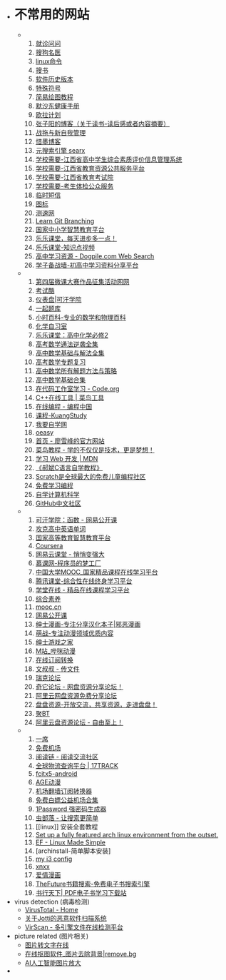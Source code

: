 - # 不常用的网站
	- 1. [就诊问问](https://ask.nocode.com)
	  2. [搜狗名医](https://mingyi.sogou.com)
	  3. [linux命令](https://wangchujiang.com/linux-command)
	  4. [搜书](https://ebook2.lorefree.com)
	  5. [软件历史版本](https://wandoujia.com)
	  6. [特殊符号](https://cn.piliapp.com/symbol)
	  7. [简易绘图教程](https://easydrawingtutorials.com)
	  8. [默沙东健康手册](https://msdmanuals.cn/home/resources/the-one-page-manual-of-health/one-page-manual-of-health)
	  9. [欧拉计划](https://pe-cn.github.io)
	  10. [张子阳的博客（关于读书-读后感或者内容摘要）](https://tracefact.net/reading)
	  11. [战拖与新自我管理](https://zhantuo.com/archives)
	  12. [惜墨博客](https://ximo.blog)
	  13. [元搜索引擎 searx](https://searx.space)
	  14. [学校需要-江西省高中学生综合素质评价信息管理系统](https://gzzs.jxedu.gov.cn)
	  15. [学校需要-江西省教育资源公共服务平台](https://basic.jxeduyun.com/desktop/login/#/)
	  16. [学校需要-江西省教育考试院](https://jxeea.cn)
	  17. [学校需要-考生体检公众服务](https://tj1.jxeea.cn:82/#/login)
	  18. [临时短信](https://mytrashmobile.com)
	  19. [图标](https://iconfont.cn)
	  20. [测速网](https://speedtest.cn)
	  21. [Learn Git Branching](https://oschina.gitee.io/learn-git-branching/)
	  22. [国家中小学智慧教育平台](https://basic.smartedu.cn/)
	  23. [乐乐课堂，每天进步多一点！](https://www.leleketang.com/)
	  24. [乐乐课堂-知识点视频](http://www.leleketang.com/let3/knowledges.php?grade_id=30)
	  25. [高中学习资源 - Dogpile.com Web Search](https://www.dogpile.com/serp?q=%E9%AB%98%E4%B8%AD%E5%AD%A6%E4%B9%A0%E8%B5%84%E6%BA%90&sc=VDxbWdHk83gJ00)
	  26. [学子备战墙-初高中学习资料分享平台](https://www.xzbzq.com/)
	- 1. [第四届微课大赛作品征集活动网网](http://dasai.cnweike.cn/?r=matchV4/search/index&subject=2)
	  2. [考试酷](https://www.examcoo.com/paperlist/index/k/92/p/1)
	  3. [仪表盘|可汗学院](https://zh.khanacademy.org/profile/me/courses)
	  4. [一起题库](https://tiku.17zuoye.com/)
	  5. [小时百科-专业的数学和物理百科](https://wuli.wiki/index.html)
	  6. [化学自习室](https://wuli.wiki/index.html)
	  7. [乐乐课堂：高中化学必修2](https://www.bilibili.com/video/av43523533/)
	  8. [高考数学通法逆袭全集](https://www.bilibili.com/video/BV1w7411w7kQ)
	  9. [高中数学基础与解法全集](https://www.bilibili.com/video/BV147411K7xu?p=104)
	  10. [高考数学专题复习](https://www.bilibili.com/video/av39031994/?p=9)
	  11. [高中数学所有解题方法与策略](https://www.bilibili.com/video/BV1X7411F7YF?p=38)
	  12. [高中数学基础合集](https://www.bilibili.com/video/BV1N7411A74L)
	  13. [在代码工作室学习 - Code.org](https://studio.code.org/courses)
	  14. [C++在线工具 | 菜鸟工具](https://c.runoob.com/compile/12/)
	  15. [在线编程 - 编程中国](http://www.bccn.net/run/)
	  16. [课程-KuangStudy](https://www.kuangstudy.com/course)
	  17. [我要自学网](https://www.51zxw.net/)
	  18. [oeasy](http://oeasy.org/)
	  19. [首页 - 廖雪峰的官方网站](https://www.liaoxuefeng.com/)
	  20. [菜鸟教程 - 学的不仅仅是技术，更是梦想！](https://www.runoob.com/)
	  21. [学习 Web 开发 | MDN](https://developer.mozilla.org/zh-CN/docs/learn)
	  22. [《郝斌C语言自学教程》](https://www.bilibili.com/video/BV1os411h77o?p=40&spm_id_from=pageDriver)
	  23. [Scratch是全球最大的免费儿童编程社区](https://scratch.mit.edu/)
	  24. [免费学习编程](https://chinese.freecodecamp.org/)
	  25. [自学计算机科学](https://github.com/izackwu/TeachYourselfCS-CN/blob/master/TeachYourselfCS-CN.md)
	  26. [GitHub中文社区](https://www.githubs.cn/)
	- 1. [可汗学院：函数 - 网易公开课](https://open.163.com/newview/movie/free?pid=MDAPTVFE8&mid=MDAPV0Q3K)
	  2. [攻克高中英语单词](https://www.ximalaya.com/album/12728981)
	  3. [国家高等教育智慧教育平台](https://www.chinaooc.com.cn/home)
	  4. [Coursera](https://www.coursera.org/)
	  5. [网易云课堂 - 悄悄变强大](https://study.163.com/)
	  6. [慕课网-程序员的梦工厂](https://www.imooc.com/)
	  7. [中国大学MOOC_国家精品课程在线学习平台](https://www.icourse163.org/)
	  8. [腾讯课堂-综合性在线终身学习平台](https://ke.qq.com/)
	  9. [学堂在线 - 精品在线课程学习平台](https://www.xuetangx.com/)
	  10. [综合素养](http://erya.mooc.chaoxing.com/engine2/general/more?t=74115A8FB97F7D0818B962CED639690CD719A9A2BD60988D17620715E89547CEB516A82E93540ECA5645E68AE76744E2)
	  11. [mooc.cn](https://www.mooc.cn/)
	  12. [网易公开课](https://open.163.com/)
	  13. [绅士漫画-专注分享汉化本子|邪恶漫画](https://www.hentaicomic.org/)
	  14. [萌战-专注动漫领域优质内容](https://mengzhan1314.com)
	  15. [绅士游戏之家](https://ssyxzj.xyz/)
	  16. [M站_哔咪动漫](https://www.bimiacg4.net)
	  17. [在线订阅转换](https://acl4ssr-sub.github.io)
	  20. [文叔叔 - 传文件](https://www.wenshushu.cn/)
	  21. [瑞克论坛](https://www.ruike1.com/)
	  22. [奇它论坛 - 网盘资源分享论坛！](https://bbs.zhiqan.com/)
	  23. [阿里云网盘资源免费分享论坛](https://drivebbs.com/index.php)
	  24. [盘盘资源-开放交流，共享资源，走进盘盘！](https://www.panpanr.com/)
	  25. [聚BT](https://bbs.jubt.live)
	  26. [阿里云盘资源论坛 - 自由至上！](https://aliyunpan1.com/)
	- 1. [一席](https://yixi.tv/#/home)
	  2. [免费机场](https://github.com/ermaozi/get_subscribe)
	  3. [阅读链 - 阅读交流社区](https://www.yuedu.pro/)
	  4. [全球物流查询平台 | 17TRACK](https://www.17track.net/zh-cn)
	  5. [fcitx5-android](https://github.com/fcitx5-android/fcitx5-android)
	  6. [AGE动漫](https://www.agemys.com/)
	  7. [机场翻墙订阅转换器](https://subconverter.speedupvpn.com/)
	  8. [免费白嫖公益机场合集](https://jichangtj.com/%E5%85%8D%E8%B4%B9ssr%E5%92%8Cv2ray%E6%9C%BA%E5%9C%BA.html)
	  9. [1Password 强密码生成器](https://1password.com/zh-cn/password-generator/)
	  10. [虫部落 - 让搜索更简单](https://www.chongbuluo.com)
	  11. [[linux]] 安装全套教程
	  12. [Set up a fully featured arch linux environment from the outset.](https://github.com/LucasWang474/Arch-Configurations)
	  13. [EF - Linux Made Simple](https://www.youtube.com/c/EFLinuxMadeSimple/playlists)
	  14. [archinstall-简单脚本安装]
	  15. [my i3 config](https://github.com/levinit/i3wm-config)
	  16. [xnxx](https://www.xnxx.com/)
	  17. [爱情漫画](https://www.3004aa.cc/)
	  18. [TheFuture书籍搜索-免费电子书搜索引擎](https://bks.thefuture.top/)
	  19. [书行天下| PDF电子书学习下载站](https://www.sxpdf.com/)
- virus detection (病毒检测)
  * [VirusTotal - Home](https://www.virustotal.com/gui/home/upload)
  * [关于Jotti的恶意软件扫描系统](https://virusscan.jotti.org/)
  * [VirScan - 多引擎文件在线检测平台](https://www.virscan.org/)
- picture related (图片相关)
  * [图片转文字在线](https://web.baimiaoapp.com/)
  * [在线抠图软件_图片去除背景|remove.bg](https://www.remove.bg/zh)
  * [AI人工智能图片放大](https://bigjpg.com/)
-
